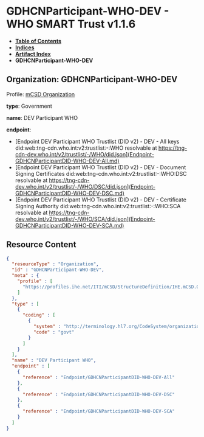 # GDHCNParticipant-WHO-DEV - WHO SMART Trust v1.1.6

* [**Table of Contents**](toc.md)
* [**Indices**](indices.md)
* [**Artifact Index**](artifacts.md)
* **GDHCNParticipant-WHO-DEV**

## Organization: GDHCNParticipant-WHO-DEV

Profile: [mCSD Organization](https://profiles.ihe.net/ITI/mCSD/4.0.0/StructureDefinition-IHE.mCSD.Organization.html)

**type**: Government

**name**: DEV Participant WHO

**endpoint**: 

* [Endpoint DEV Participant WHO Trustlist (DID v2) - DEV - All keys did:web:tng-cdn.who.int:v2:trustlist:-:WHO resolvable at https://tng-cdn-dev.who.int/v2/trustlist/-/WHO/did.json](Endpoint-GDHCNParticipantDID-WHO-DEV-All.md)
* [Endpoint DEV Participant WHO Trustlist (DID v2) - DEV - Document Signing Certificates did:web:tng-cdn.who.int:v2:trustlist:-:WHO:DSC resolvable at https://tng-cdn-dev.who.int/v2/trustlist/-/WHO/DSC/did.json](Endpoint-GDHCNParticipantDID-WHO-DEV-DSC.md)
* [Endpoint DEV Participant WHO Trustlist (DID v2) - DEV - Certificate Signing Authority did:web:tng-cdn.who.int:v2:trustlist:-:WHO:SCA resolvable at https://tng-cdn-dev.who.int/v2/trustlist/-/WHO/SCA/did.json](Endpoint-GDHCNParticipantDID-WHO-DEV-SCA.md)



## Resource Content

```json
{
  "resourceType" : "Organization",
  "id" : "GDHCNParticipant-WHO-DEV",
  "meta" : {
    "profile" : [
      "https://profiles.ihe.net/ITI/mCSD/StructureDefinition/IHE.mCSD.Organization"
    ]
  },
  "type" : [
    {
      "coding" : [
        {
          "system" : "http://terminology.hl7.org/CodeSystem/organization-type",
          "code" : "govt"
        }
      ]
    }
  ],
  "name" : "DEV Participant WHO",
  "endpoint" : [
    {
      "reference" : "Endpoint/GDHCNParticipantDID-WHO-DEV-All"
    },
    {
      "reference" : "Endpoint/GDHCNParticipantDID-WHO-DEV-DSC"
    },
    {
      "reference" : "Endpoint/GDHCNParticipantDID-WHO-DEV-SCA"
    }
  ]
}

```
